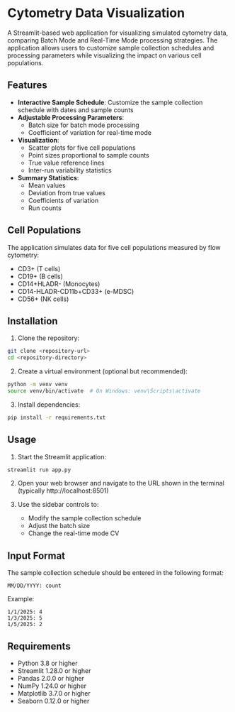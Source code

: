 # Cytometry Data Visualization

A Streamlit-based web application for visualizing simulated cytometry data, comparing Batch Mode and Real-Time Mode processing strategies. The application allows users to customize sample collection schedules and processing parameters while visualizing the impact on various cell populations.

## Features

- **Interactive Sample Schedule**: Customize the sample collection schedule with dates and sample counts
- **Adjustable Processing Parameters**:
  - Batch size for batch mode processing
  - Coefficient of variation for real-time mode
- **Visualization**:
  - Scatter plots for five cell populations
  - Point sizes proportional to sample counts
  - True value reference lines
  - Inter-run variability statistics
- **Summary Statistics**:
  - Mean values
  - Deviation from true values
  - Coefficients of variation
  - Run counts

## Cell Populations

The application simulates data for five cell populations measured by flow cytometry:
- CD3+ (T cells)
- CD19+ (B cells)
- CD14+HLADR- (Monocytes)
- CD14-HLADR-CD11b+CD33+ (e-MDSC)
- CD56+ (NK cells)

## Installation

1. Clone the repository:
```bash
git clone <repository-url>
cd <repository-directory>
```

2. Create a virtual environment (optional but recommended):
```bash
python -m venv venv
source venv/bin/activate  # On Windows: venv\Scripts\activate
```

3. Install dependencies:
```bash
pip install -r requirements.txt
```

## Usage

1. Start the Streamlit application:
```bash
streamlit run app.py
```

2. Open your web browser and navigate to the URL shown in the terminal (typically http://localhost:8501)

3. Use the sidebar controls to:
   - Modify the sample collection schedule
   - Adjust the batch size
   - Change the real-time mode CV

## Input Format

The sample collection schedule should be entered in the following format:
```
MM/DD/YYYY: count
```

Example:
```
1/1/2025: 4
1/3/2025: 5
1/5/2025: 2
```

## Requirements

- Python 3.8 or higher
- Streamlit 1.28.0 or higher
- Pandas 2.0.0 or higher
- NumPy 1.24.0 or higher
- Matplotlib 3.7.0 or higher
- Seaborn 0.12.0 or higher
